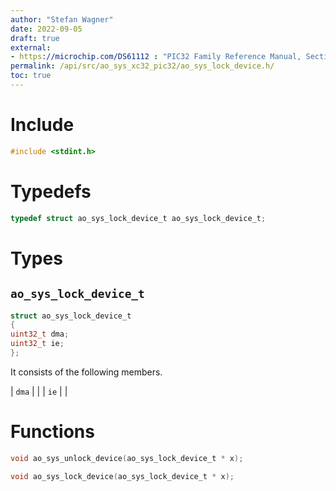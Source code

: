 ```yaml
---
author: "Stefan Wagner"
date: 2022-09-05
draft: true
external:
- https://microchip.com/DS61112 : "PIC32 Family Reference Manual, Section 6, Oscillators"
permalink: /api/src/ao_sys_xc32_pic32/ao_sys_lock_device.h/
toc: true
---
```


# Include

```c
#include <stdint.h>
```

# Typedefs

```c
typedef struct ao_sys_lock_device_t ao_sys_lock_device_t;
```

# Types

## `ao_sys_lock_device_t`

```c
struct ao_sys_lock_device_t
{
uint32_t dma;
uint32_t ie;
};
```

It consists of the following members.

| `dma` | |
| `ie` | |

# Functions

```c
void ao_sys_unlock_device(ao_sys_lock_device_t * x);
```

```c
void ao_sys_lock_device(ao_sys_lock_device_t * x);
```
